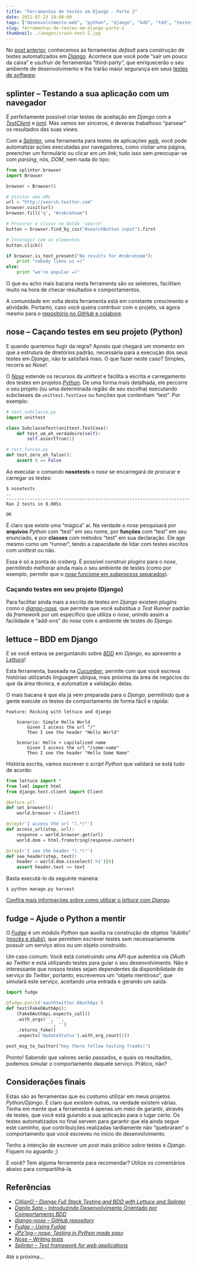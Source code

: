 ```yaml
---
title: "Ferramentas de testes em Django - Parte 2"
date: 2011-07-23 18:00:00
tags: ["desenvolvimento-web", "python", "django", "bdd", "tdd", "testes"]
slug: ferramentas-de-testes-em-django-parte-2
thumbnail: ./images/crash-test-2.jpg
---
```


No [*post* anterior][],
conhecemos as ferramentas _default_ para construção de testes
automatizados em [*Django*][]. Acontece que você pode “sair um pouco da
caixa” e usufruir de ferramentas “third-party“, que enriquecerão o seu
ambiente de desenvolvimento e lhe trarão maior segurança em seus [testes
de *software*][].

## splinter – Testando a sua aplicação com um navegador

É perfeitamente possível criar testes de aceitação em _Django_ com a
[*TestClient*][] e [*lxml*][]. Mas vamos ser sinceros, é deveras
trabalhoso “parsear” os resultados das suas _views_.

Com a [_Splinter_][], uma ferramenta para testes de aplicações
[*web*][], você pode automatizar ações executadas por navegadores, como
visitar uma página, preencher um formulário ou clicar em um _link_; tudo
isso sem preocupar-se com _parsing_, nós, _DOM_, nem nada do tipo:

```python
from splinter.browser
import Browser

browser = Browser()

# Visitar uma URL
url = "http://search.twitter.com"
browser.visit(url)
browser.fill('q', "#cobrateam")

# Procurar e clicar no botão 'search'
button = browser.find_by_css("#searchButton input").first

# Interagir com os elementos
button.click()

if browser.is_text_present("No results for #cobrateam"):
    print "nobody likes us =("
else:
    print "we're popular =)"
```

O que eu acho mais bacana nesta ferramenta são os seletores, facilitam
muito na hora de checar resultados e comportamentos.

A comunidade em volta desta ferramenta está em constante crescimento e
atividade. Portanto, caso você queira contribuir com o projeto, vá agora
mesmo para o [repositório no *GitHub* e colabore][].

## nose – Caçando testes em seu projeto (Python)

E quando queremos fugir da regra? Aposto que chegará um momento em que a
estrutura de diretórios padrão, necessária para a execução dos seus
testes em _Django_, não te satisfará mais. O que fazer neste caso?
Simples, recorra ao _Nose_!

O [_Nose_][] estende os recursos da _unittest_ e facilita a escrita
e carregamento dos testes em projetos [*Python*][]. De uma forma mais
detalhada, ele percorre o seu projeto (ou uma determinada região de seu
escolha) executando subclasses da `unittest.TestCase` ou funções que
contenham “test”. Por exemplo:

```python
# test_subclasse.py
import unittest

class SubclasseTest(unittest.TestCase):
    def test_um_eh_verdadeiro(self):
        self.assertTrue(1)

# test_funcao.py
def test_zero_eh_falso():
    assert 0 == False
```

Ao executar o comando **nosetests** o _nose_ se encarregará de procurar
e carregar os testes:

```text
$ nosetests
..
----------------------------------------------------------------------
Ran 2 tests in 0.005s

OK
```

É claro que existe uma “mágica” aí. Na verdade o _nose_ pesquisará por
**arquivos** _Python_ com “test” em seu nome, por **funções** com “test”
em seu enunciado, e por **classes** com métodos “test” em sua
declaração. Ele age mesmo como um “runner“, tendo a capacidade de lidar
com testes escritos com _unittest_ ou não.

Essa é só a ponta do _iceberg_. É possível construir _plugins_ para o
_nose_, permitindo melhorar ainda mais o seu ambiente de testes (como
por exemplo, permitir que o [*nose* funcione em *subprocess*
separados][]).

### Caçando testes em seu projeto (Django)

Para facilitar ainda mais a escrita de testes em _Django_ existem
_plugins_ como o [*django-nose*][], que permite que você substitua o
_Test Runner_ padrão da _framework_ por um específico que utiliza o
_nose_, unindo assim a facilidade e “add-ons” do _nose_ com o ambiente
de testes do _Django_.

## lettuce – BDD em Django

E se você estava se perguntando sobre [*BDD*][] em _Django_, eu
apresento a [_Lettuce_][]!

Esta ferramenta, baseada na [*Cucumber*][], permite com que você escreva
histórias utilizando linguagem ubíqua, mais próxima da área de negócios
do que da área técnica, e automatize a validação delas.

O mais bacana é que ela já vem preparada para o _Django_, permitindo que
a gente execute os testes de comportamento de forma fácil e rápida:

```gherkin
Feature: Rocking with lettuce and django

    Scenario: Simple Hello World
        Given I access the url "/"
        Then I see the header "Hello World"

    Scenario: Hello + capitalized name
        Given I access the url "/some-name"
        Then I see the header "Hello Some Name"
```

História escrita, vamos escrever o _script_ _Python_ que validará se está
tudo de acordo:

```python
from lettuce import *
from lxml import html
from django.test.client import Client

@before.all
def set_browser():
    world.browser = Client()

@step(r'I access the url "(.*)"')
def access_url(step, url):
    response = world.browser.get(url)
    world.dom = html.fromstring(response.content)

@step(r'I see the header "(.*)"')
def see_header(step, text):
    header = world.dom.cssselect('h1')[0]
    assert header.text == text
```

Basta executá-lo da seguinte maneira:

```text
$ python manage.py harvest
```

[Confira mais informações sobre como utilizar o *lettuce* com *Django*][].

## fudge – Ajude o Python a mentir

O [_Fudge_][] é um módulo _Python_ que auxilia na construção de
objetos “dublês” ([*mocks* e *stubs*][]), que permitem escrever testes
sem necessariamente possuir um serviço ativo ou um objeto construído.

Um caso comum: Você está construindo uma _API_ que autentica via _OAuth_
ao _Twitter_ e está utilizando testes para guiar o seu desenvolvimento.
Não é interessante que nossos testes sejam dependentes da
disponibilidade do serviço do _Twitter_, portanto, escrevemos um “objeto
mentiroso”, que simulará este serviço, aceitando uma entrada e gerando
um saída:

```python
import fudge

@fudge.patch('oauthtwitter.OAuthApi')
def test(FakeOAuthApi):
    (FakeOAuthApi.expects_call()
    .with_args('', '',
                '', '')
    .returns_fake()
    .expects('UpdateStatus').with_arg_count(1))

post_msg_to_twitter("hey there fellow testing freaks!")
```

Pronto! Sabendo que valores serão passados, e quais os resultados,
podemos simular o comportamento daquele serviço. Prático, não?

## Considerações finais

Estas são as ferramentas que eu costumo utilizar em meus projetos
_Python/Django_. É claro que existem outras, na verdade existem várias.
Tenha em mente que a ferramenta é apenas um meio de garantir, através de
testes, que você está guiando a sua aplicação para o lugar certo. Os
testes automatizados no final servem para garantir que ela ainda segue
este caminho, que contribuições realizadas tardiamente não “quebraram” o
comportamento que você escreveu no início do desenvolvimento.

Tenho a intenção de escrever um _post_ mais prático sobre testes e
_Django_. Fiquem no aguardo ;)

E você? Tem alguma ferramenta para recomendar? Utilize os comentários
abaixo para compartilhá-la.

## Referências

- [*CillianO – Django Full Stack Testing and BDD with Lettuce and Splinter*][]
- [*Danilo Sato* – Introduzindo Desenvolvimento Orientado por Comportamento *BDD*][]
- [*django-nose – GitHub repository*][]
- [*Fudge – Using Fudge*][]
- [*JPz’log – nose: Testing in Python made easy*][]
- [*Nose – Writing tests*][]
- [*Splinter – Test framework for web applications*][]

Até a próxima…

[*post* anterior]: /2011/07/18/ferramentas-de-testes-em-django-parte-1.html "Ferramentas de testes em Django - Parte 1"
[*django*]: /tag/django.html "Leia mais sobre Django"
[testes de *software*]: /tag/testes.html "Leia mais sobre testes"
[*testclient*]: https://docs.djangoproject.com/en/dev/topics/testing/#module-django.test.client "Testando aplicações web com test client em Django"
[*lxml*]: http://lxml.de/ "Faça parser XML e HTML com lxml"
[_splinter_]: http://splinter.cobrateam.info/ "Visite a documentação oficial da Splinter"
[*web*]: /tag/desenvolvimento-web.html "Leia mais sobre Web"
[repositório no *github* e colabore]: https://github.com/cobrateam/splinter "Repositório da Splinter no GitHub"
[_nose_]: http://somethingaboutorange.com/mrl/projects/nose/1.0.0/ "Nose - is nicer testing for Python"
[*python*]: /tag/python.html "Leia mais sobre Python"
[*nose* funcione em *subprocess* separados]: http://pypi.python.org/pypi/nosepipe/ "Conheça o nosepipe"
[*django-nose*]: http://pypi.python.org/pypi/django-nose "Utilize o nose em seus projetos Django"
[*bdd*]: /tag/bdd.html "Leia mais sobre BDD"
[_lettuce_]: http://lettuce.it/intro/overview.html#intro-overview "Saiba mais sobre a lettuce"
[*cucumber*]: http://cukes.info/ "Cucumber - Making BDD fun"
[confira mais informações sobre como utilizar o *lettuce* com *django*]: http://lettuce.it/recipes/django-lxml.html#recipes-django-lxml "Django + Lettuce, uma dupla interessante!"
[_fudge_]: http://farmdev.com/projects/fudge/ "Fudge, criando objetos mentirosos"
[*mocks* e *stubs*]: http://www.infoq.com/br/articles/mocks-Arent-Stubs "Mocks não são Stubs"
[*cilliano – django full stack testing and bdd with lettuce and splinter*]: http://cilliano.com/blog/2011/02/07/django-bdd-with-lettuce-and-splinter/ "Leia sobre Django, BDD, Lettuce e Splinter"
[*danilo sato* – introduzindo desenvolvimento orientado por comportamento *bdd*]: http://www.dtsato.com/blog/work/introduzindo_desenvolvimento_orientado_comportamento_bdd/ "Não sabe o que é BDD? Conheça neste artigo de Danilo Sato"
[*django-nose – github repository*]: https://github.com/jbalogh/django-nose "Visite o repositório do django-nose no GitHub"
[*fudge – using fudge*]: http://farmdev.com/projects/fudge/using-fudge.html#fudging-a-web-service "Documentação oficial do Fudge"
[*jpz’log – nose: testing in python made easy*]: http://jpz-log.info/archives/2010/06/08/nose-testing-in-python-made-easy/ "Testes em Python passam a ser mais fáceis com nose"
[*nose – writing tests*]: http://somethingaboutorange.com/mrl/projects/nose/1.0.0/writing_tests.html "Aprenda a escrever testes Python com o Nose"
[*splinter – test framework for web applications*]: http://splinter.cobrateam.info/ "Conheça o projeto Splinter, e envolva-se"
